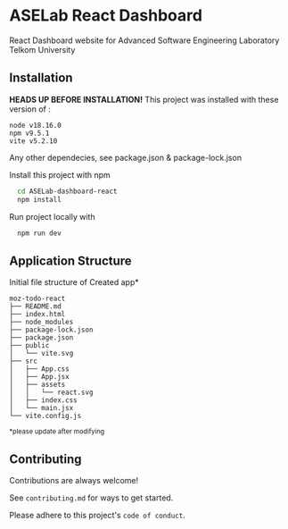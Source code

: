 
# ASELab React Dashboard

React Dashboard website for Advanced Software Engineering Laboratory Telkom University



## Installation
**HEADS UP BEFORE INSTALLATION!** This project was installed with these version of :
```
node v18.16.0
npm v9.5.1
vite v5.2.10
```
Any other dependecies, see package.json & package-lock.json

Install this project with npm

```bash
  cd ASELab-dashboard-react
  npm install 
```
Run project locally with
```bash
  npm run dev
```

## Application Structure
Initial file structure of Created app*
```
moz-todo-react
├── README.md
├── index.html
├── node_modules
├── package-lock.json
├── package.json
├── public
│   └── vite.svg
├── src
│   ├── App.css
│   ├── App.jsx
│   ├── assets
│   │   └── react.svg
│   ├── index.css
│   └── main.jsx
└── vite.config.js
``` 
<sup>*please update after modifying</sup>

## Contributing

Contributions are always welcome!

See `contributing.md` for ways to get started.

Please adhere to this project's `code of conduct`.
